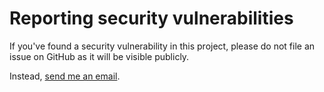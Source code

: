 # Reporting security vulnerabilities

If you've found a security vulnerability in this project,
please do not file an issue on GitHub as it will be visible publicly.

Instead, [send me an email](mailto:ascaniolamp@gmail.com).
